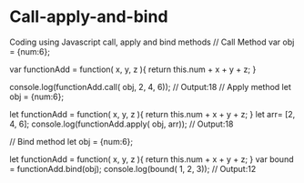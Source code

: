 # Call-apply-and-bind
Coding using Javascript call, apply and bind  methods
// Call Method
var obj = {num:6};

var functionAdd = function( x, y, z ){
		return this.num + x + y + z; 
}

console.log(functionAdd.call( obj, 2, 4, 6));  // Output:18
// Apply method
let obj = {num:6};

let functionAdd = function( x, y, z ){
		return this.num + x + y + z; 
}
let arr= [2, 4, 6];
console.log(functionAdd.apply( obj, arr)); // Output:18

// Bind method
let obj = {num:6};

let functionAdd = function( x, y, z ){
		return this.num + x + y + z; 
}
var bound = functionAdd.bind(obj);
console.log(bound( 1, 2, 3)); // Output:12

